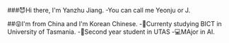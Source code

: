 ###😈Hi there, I'm Yanzhu Jiang. 
-You can call me Yeonju or J.

##😝I'm from China and I'm Korean Chinese. 
-👀Currenty studying BICT in University of Tasmania.
-🧠Second year student in UTAS
-💻MAjor in AI.
